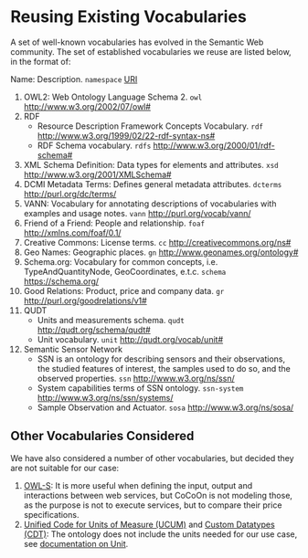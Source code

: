 # Reusing Existing Vocabularies
A set of well-known vocabularies has evolved in the Semantic Web community.
The set of established vocabularies we reuse are listed below, in the format of:

Name: Description. `namespace` [URI](#)

1. OWL2: Web Ontology Language Schema 2. `owl` http://www.w3.org/2002/07/owl#
2. RDF
   - Resource Description Framework Concepts Vocabulary. `rdf` http://www.w3.org/1999/02/22-rdf-syntax-ns#
   - RDF Schema vocabulary. `rdfs` http://www.w3.org/2000/01/rdf-schema#
3. XML Schema Definition: Data types for elements and attributes. `xsd` http://www.w3.org/2001/XMLSchema#
4. DCMI Metadata Terms: Defines general metadata attributes. `dcterms` http://purl.org/dc/terms/
5. VANN: Vocabulary for annotating descriptions of vocabularies with examples and usage notes. `vann` http://purl.org/vocab/vann/
6. Friend of a Friend: People and relationship. `foaf` http://xmlns.com/foaf/0.1/
7. Creative Commons: License terms. `cc` http://creativecommons.org/ns#
8. Geo Names: Geographic places. `gn` http://www.geonames.org/ontology#
9. Schema.org: Vocabulary for common concepts, i.e. TypeAndQuantityNode, GeoCoordinates, e.t.c. `schema` https://schema.org/
10. Good Relations: Product, price and company data. `gr` http://purl.org/goodrelations/v1#
11. QUDT
    -  Units and measurements schema. `qudt` http://qudt.org/schema/qudt#
    -  Unit vocabulary. `unit` http://qudt.org/vocab/unit#
12. Semantic Sensor Network
    -  SSN is an ontology for describing sensors and their observations, the studied features of interest, the samples used to do so, and the observed properties. `ssn`  http://www.w3.org/ns/ssn/
    -  System capabilities terms of SSN ontology. `ssn-system` http://www.w3.org/ns/ssn/systems/
    -  Sample Observation and Actuator. `sosa` http://www.w3.org/ns/sosa/

## Other Vocabularies Considered
We have also considered a number of other vocabularies, but decided they are not suitable for our case:
1. [OWL-S](https://www.w3.org/Submission/OWL-S/): It is more useful when defining the input, output and interactions between web services, but CoCoOn is not modeling those, as the purpose is not to execute services, but to compare their price specifications.
2. [Unified Code for Units of Measure (UCUM)](http://unitsofmeasure.org/ucum.html) and [Custom Datatypes (CDT)](https://ci.mines-stetienne.fr/lindt/v2/custom_datatypes.html): The ontology does not include the units needed for our use case, see [documentation on Unit](example/README.md#units-of-measure).
